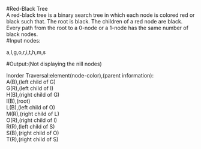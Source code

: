 #Red-Black Tree<br>
A red-black tree is a binary search tree in which each node is colored red or black such that. The root is black. The children of a red node are black. Every path from the root to a 0-node or a 1-node has the same number of black nodes.<br>
#Input nodes:

a,l,g,o,r,i,t,h,m,s


#Output:(Not displaying the nill nodes)


Inorder Traversal:element(node-color),(parent information):<br>
A(B),(left child of G)<br>
G(R),(left child of I)<br>
H(B),(right child of G)<br>
I(B),(root)<br>
L(B),(left child of O)<br>
M(R),(right child of L)<br>
O(R),(right child of I)<br>
R(R),(left child of S)<br>
S(B),(right child of O)<br>
T(R),(right child of S)<br>
